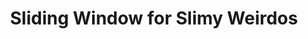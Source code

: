 ---
layout: post
title: Sliding Window for Slimy Weirdos
description: join me on a journey to competency
summary: this one has my favorite title by far
tags: coding learning leetcode CS4CS
---